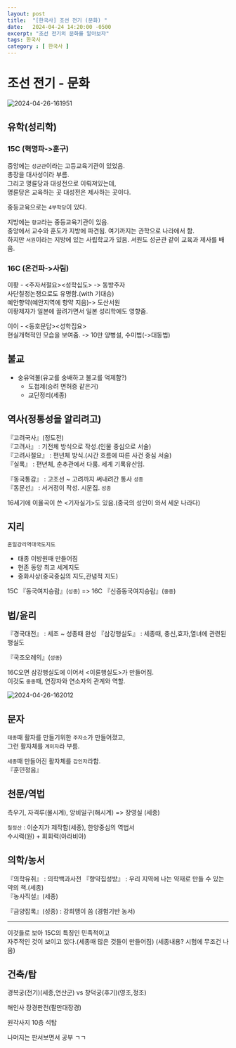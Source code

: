 ```yaml
---
layout: post
title:  "[한국사] 조선 전기 (문화) "
date:   2024-04-24 14:20:00 -0500
excerpt: "조선 전기의 문화를 알아보자"
tags: 한국사
category : [ 한국사 ]
---
```


# 조선 전기 - 문화

<img src="https://i.ibb.co/26DdNt7/2024-04-26-161951.png" alt="2024-04-26-161951" border="0">

## 유학(성리학)

### 15C (혁명파->훈구)

중앙에는 `성균관`이라는 고등교육기관이 있었음.  
총장을 대사성이라 부름.  
그리고 명륜당과 대성전으로 이뤄져있는데,  
명륜당은 교육하는 곳 대성전은 제사하는 곳이다.  

중등교육으로는 `4부학당`이 있다.

지방에는 `향교`라는 중등교육기관이 있음.  
중앙에서 교수와 훈도가 지방에 파견됨.  여기까지는 관학으로 나라에서 함.  
하지만 `서원`이라는 지방에 있는 사립학교가 있음.
서원도 성균관 같이 교육과 제사를 배움.  

### 16C (온건파->사림)

이황 - <주자서절요><성학십도> -> 동방주자  
사단칠정논쟁으로도 유명함.(with 기대승)  
예안향약(예안지역에 향약 지음)-> 도산서원  
이황제자가 일본에 끌려가면서 일본 성리학에도 영향줌.  


이이 - <동호문답><성학집요>  
현실개혁적인 모습을 보여줌. -> 10만 양병설, 수미법(->대동법)  

## 불교

+ 숭유억불(유교를 숭배하고 불교를 억제함?)  
    + 도첩제(승려 면허증 같은거)  
    + 교단정리(세종)  


## 역사(정통성을 알리려고)

『고려국사』(정도전)  
『고려사』 : 기전체 방식으로 작성.(인물 중심으로 서술)  
『고려사절요』 : 편년체 방식.(시간 흐름에 따른 사건 중심 서술)  
『실록』 : 편년체, 춘추관에서 다룸. 세계 기록유산임.  


『동국통감』 : 고조선 ~ 고려까지 써내려간 통사 `성종`  
『동문선』 : 서거정이 작성. 시문집.  `성종`  

16세기에 이율곡이 쓴 <기자실기>도 있음.(중국의 성인이 와서 세운 나라다)


## 지리

`혼일강리역대국도지도`
+ 태종 이방원때 만들어짐
+ 현존 동양 최고 세계지도
+ 중화사상(중국중심의 지도,관념적 지도)

15C  『동국여지승람』(`성종`) => 16C 『신증동국여지승람』(`중종`)


## 법/윤리

『경국대전』 : 세조 ~ 성종때 완성
『삼강행실도』 : 세종때, 충신,효자,열녀에 관련된 행실도  

『국조오례의』(`성종`)

16C오면 삼강행실도에 이어서 <이륜행실도>가 만들어짐.  
이것도 `중종`때, 연장자와 연소자의 관계와 역할.


<img src="https://i.ibb.co/FzqrX2y/2024-04-26-162012.png" alt="2024-04-26-162012" border="0">


## 문자

`태종`때 활자를 만들기위한 `주자소`가 만들어졌고,  
그런 활자체를 `계미자`라 부름.  

`세종`때 만들어진 활자체를 `갑인자`라함.  
『훈민정음』


## 천문/역법

측우기, 자격루(물시계), 앙비일구(해시계) => 장영실 (세종)

`칠정산` : 이순지가 제작함(세종), 한양중심의 역법서  
수시력(원) + 회회력(아라비아)  


## 의학/농서

『의학유취』 : 의학백과사전
『향약집성방』 : 우리 지역에 나는 약재로 만들 수 있는 약의 책.(세종)  
『농사직설』(세종)  

『금양잡록』(성종) : 강희맹이 씀 (경험기반 농서)

---

이것들로 보아 15C의 특징인 민족적이고  
자주적인 것이 보이고 있다.(세종때 많은 것들이 만들어짐) (세종내용? 시험에 무조건 나옴)  


## 건축/탑

경복궁(전기)(세종,연산군) vs 창덕궁(후기)(영조,정조)

해인사 장경판전(팔만대장경)  

원각사지 10층 석탑

나머지는 판서보면서 공부 ㄱㄱ